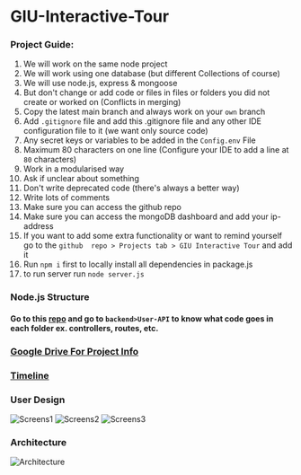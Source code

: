 # GIU-Interactive-Tour

### Project Guide:

1. We will work on the same node project
2. We will work using one database (but different Collections of course)
3. We will use node.js, express & mongoose
4. But don't change or add code or files in files or folders you did not create or worked on
   (Conflicts in merging)
5. Copy the latest main branch and always work on your `own` branch
6. Add `.gitignore` file and add this .gitignore file and any other IDE configuration file to
   it (we want only source code)
7. Any secret keys or variables to be added in the `Config.env` File
8. Maximum 80 characters on one line (Configure your IDE to add a line at `80` characters)
9. Work in a modularised way
10. Ask if unclear about something
11. Don't write deprecated code (there's always a better way)
12. Write lots of comments
13. Make sure you can access the github repo
14. Make sure you can access the mongoDB dashboard and add your ip-address
15. If you want to add some extra functionality or want to remind yourself go to the `github 
    repo > Projects tab > GIU Interactive Tour` and add it
16. Run `npm i` first to locally install all dependencies in package.js
17. to run server run `node server.js`


### Node.js Structure
#### Go to this [repo](https://github.com/IyadElwy/Rabbit) and go to `backend>User-API` to know what code goes in each folder ex. controllers, routes, etc.

### [Google Drive For Project Info](https://drive.google.com/drive/folders/1x00-9WWL9fb0mNW7Gfo4_02n4-1UucQJ?usp=sharing)

### [Timeline](https://docs.google.com/spreadsheets/d/1VUADXDYOKRIcg6IPvLO37_ueoIYEWHhzrOpWv3jqqeA/edit?usp=sharing)

### User Design

![Screens1](https://user-images.githubusercontent.com/83036619/188689409-b54475b9-95d4-4413-b961-c87986c83d32.png)
![Screens2](https://user-images.githubusercontent.com/83036619/188689427-ac670ff7-2a7c-4f4f-9013-d45bf9afc19f.png)
![Screens3](https://user-images.githubusercontent.com/83036619/188689438-b8659c0c-c958-4fc1-aeaa-7a3ac2fd8575.png)

### Architecture

![Architecture](https://user-images.githubusercontent.com/83036619/188696377-c688c80f-e951-4c18-9210-5140c25f45ab.png)
